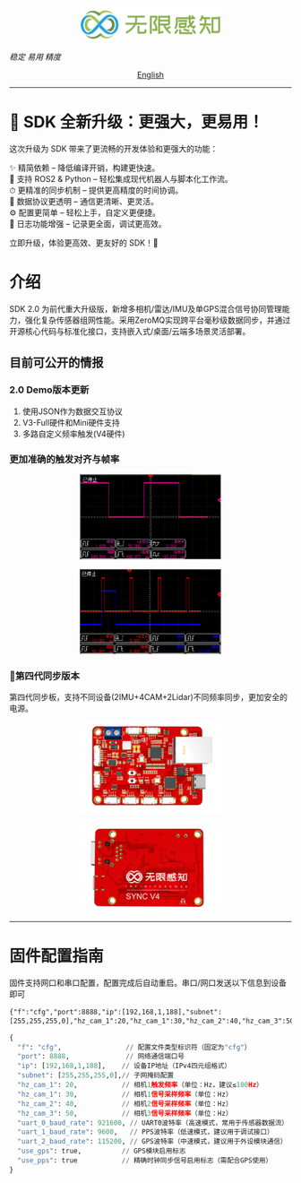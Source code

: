   <p align="center">
<img style="width:50%;" alt="Logo" src="assets/main_logo.png">

*稳定 易用 精度*

</p>

<p align="center">
<a href="README.md">English</a>
</p>

---

# 🚀 SDK 全新升级：更强大，更易用！

这次升级为 SDK 带来了更流畅的开发体验和更强大的功能：

✨ 精简依赖 – 降低编译开销，构建更快速。  
🤖 支持 ROS2 & Python – 轻松集成现代机器人与脚本化工作流。  
⏱ 更精准的同步机制 – 提供更高精度的时间协调。  
📡 数据协议更透明 – 通信更清晰、更灵活。  
⚙️ 配置更简单 – 轻松上手，自定义更便捷。  
📜 日志功能增强 – 记录更全面，调试更高效。  

立即升级，体验更高效、更友好的 SDK！🚀

# 介绍
  SDK 2.0 为前代重大升级版，新增多相机/雷达/IMU及单GPS混合信号协同管理能力，强化复杂传感器组网性能。采用ZeroMQ实现跨平台毫秒级数据同步，并通过开源核心代码与标准化接口，支持嵌入式/桌面/云端多场景灵活部署。

## 目前可公开的情报

### 2.0 Demo版本更新

1. 使用JSON作为数据交互协议
2. V3-Full硬件和Mini硬件支持
3. 多路自定义频率触发(V4硬件)

### 更加准确的触发对齐与帧率

<p align="center">
<img style="width:50%;" alt="1秒钟触发" src="assets/one_second.png">

<p align="center">
<img  style="width:50%; alt="帧率对齐" src="assets/align.png">

### 📸第四代同步版本

第四代同步板，支持不同设备(2IMU+4CAM+2Lidar)不同频率同步，更加安全的电源。
<p align="center">
<img style="width:50%; alt="board_a" src="assets/board_a.png">

<p align="center">
<img style="width:50%; alt="board_b" src="assets/board_b.png">

---

# 固件配置指南

固件支持网口和串口配置，配置完成后自动重启。串口/网口发送以下信息到设备即可

```aiignore
{"f":"cfg","port":8888,"ip":[192,168,1,188],"subnet":[255,255,255,0],"hz_cam_1":20,"hz_cam_1":30,"hz_cam_2":40,"hz_cam_3":50,"uart_0_baud_rate":921600,"uart_1_baud_rate":9600,"uart_2_baud_rate":115200,"use_gps":true,"use_pps":true}
```

```python
{
  "f": "cfg",                // 配置文件类型标识符（固定为"cfg"）
  "port": 8888,              // 网络通信端口号
  "ip": [192,168,1,188],    // 设备IP地址（IPv4四元组格式）
  "subnet": [255,255,255,0],// 子网掩码配置
  "hz_cam_1": 20,           // 相机1触发频率（单位：Hz，建议≤100Hz）
  "hz_cam_1": 30,           // 相机1信号采样频率（单位：Hz）
  "hz_cam_2": 40,           // 相机2信号采样频率（单位：Hz）
  "hz_cam_3": 50,           // 相机3信号采样频率（单位：Hz）
  "uart_0_baud_rate": 921600, // UART0波特率（高速模式，常用于传感器数据流）
  "uart_1_baud_rate": 9600,   // PPS波特率（低速模式，建议用于调试接口）
  "uart_2_baud_rate": 115200, // GPS波特率（中速模式，建议用于外设模块通信）
  "use_gps": true,          // GPS模块启用标志
  "use_pps": true           // 精确时钟同步信号启用标志（需配合GPS使用）
}
```
